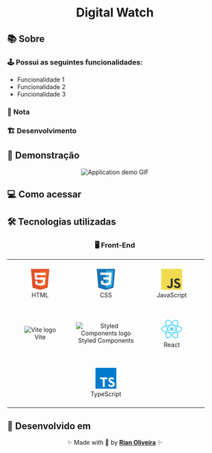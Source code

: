 <div align="center">
  <h1>Digital Watch</h1>
</div>

## 📚 Sobre

<!-- Faça uma descrição do seu projeto aqui -->

### 🕹️ Possui as seguintes funcionalidades:

- Funcionalidade 1
- Funcionalidade 2
- Funcionalidade 3

### 📝 Nota

<!-- Notas sobre o projeto -->

### 🏗️ Desenvolvimento

<!-- Detalhes sobre o desenvolvimento -->

## 🔎 Demonstração

<div align="center">
  <img alt="Application demo GIF" src=".github/demo.gif">
</div>

## 💻 Como acessar

<!-- Onde a sua aplicação está hospedada? -->

## 🛠️ Tecnologias utilizadas

<h3 align="center">🖥️ Front-End</h3>

<table align="center">
  <tbody>
    <tr>
      <td align="center" height="110" width="140">
        <img
          alt="HTML5 logo"
          src="https://raw.githubusercontent.com/devicons/devicon/master/icons/html5/html5-original.svg"
          title="HTML5"
          width="50"
        />
        <br>
        <span>HTML</span>
      </td>
      <td align="center" height="110" width="140">
        <img
          alt="CSS3 logo"
          src="https://raw.githubusercontent.com/devicons/devicon/master/icons/css3/css3-original.svg"
          title="CSS3"
          width="50"
        />
        <br>
        <span>CSS</span>
      </td>
      <td align="center" height="110" width="140">
        <img
          alt="JavaScript logo"
          src="https://raw.githubusercontent.com/devicons/devicon/master/icons/javascript/javascript-original.svg"
          title="JavaScript"
          width="50"
        />
        <br>
        <span>JavaScript</span>
      </td>
    </tr>
    <tr>
      <td align="center" height="110" width="140">
        <img
          alt="Vite logo"
          src="https://seeklogo.com/images/V/vite-logo-BFD4283991-seeklogo.com.png"
          title="Vite"
          width="50"
        />
        <br>
        <span>Vite</span>
      </td>
      <td align="center" height="110" width="140">
        <img
          alt="Styled Components logo"
          src="https://avatars.githubusercontent.com/u/20658825?s=200&v=4"
          title="Styled Components"
          width="50"
        />
        <br>
        <span>Styled Components</span>
      </td>
      <td align="center" height="110" width="140">
        <img
          alt="React logo"
          src="https://raw.githubusercontent.com/devicons/devicon/master/icons/react/react-original.svg"
          title="React"
          width="50"
        />
        <br>
        <span>React</span>
      </td>
    </tr>
    <tr>
      <td></td>
      <td align="center" height="110" width="140">
        <img
          alt="TypeScript logo"
          src="https://raw.githubusercontent.com/devicons/devicon/master/icons/typescript/typescript-original.svg"
          title="TypeScript"
          width="50"
        />
        <br>
        <span>TypeScript</span>
      </td>
      <td></td>
    </tr>
  </tbody>
</table>

## 🚀 Desenvolvido em

<!-- Data de desenvolvimento -->

<p align="center">✨ Made with 💙 by <a href="https://github.com/riandeoliveira"><strong>Rian Oliveira</strong></a> ✨</p>

